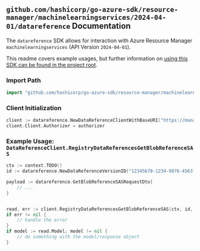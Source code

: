 
## `github.com/hashicorp/go-azure-sdk/resource-manager/machinelearningservices/2024-04-01/datareference` Documentation

The `datareference` SDK allows for interaction with Azure Resource Manager `machinelearningservices` (API Version `2024-04-01`).

This readme covers example usages, but further information on [using this SDK can be found in the project root](https://github.com/hashicorp/go-azure-sdk/tree/main/docs).

### Import Path

```go
import "github.com/hashicorp/go-azure-sdk/resource-manager/machinelearningservices/2024-04-01/datareference"
```


### Client Initialization

```go
client := datareference.NewDataReferenceClientWithBaseURI("https://management.azure.com")
client.Client.Authorizer = authorizer
```


### Example Usage: `DataReferenceClient.RegistryDataReferencesGetBlobReferenceSAS`

```go
ctx := context.TODO()
id := datareference.NewDataReferenceVersionID("12345678-1234-9876-4563-123456789012", "example-resource-group", "registryName", "dataReferenceName", "versionName")

payload := datareference.GetBlobReferenceSASRequestDto{
	// ...
}


read, err := client.RegistryDataReferencesGetBlobReferenceSAS(ctx, id, payload)
if err != nil {
	// handle the error
}
if model := read.Model; model != nil {
	// do something with the model/response object
}
```

